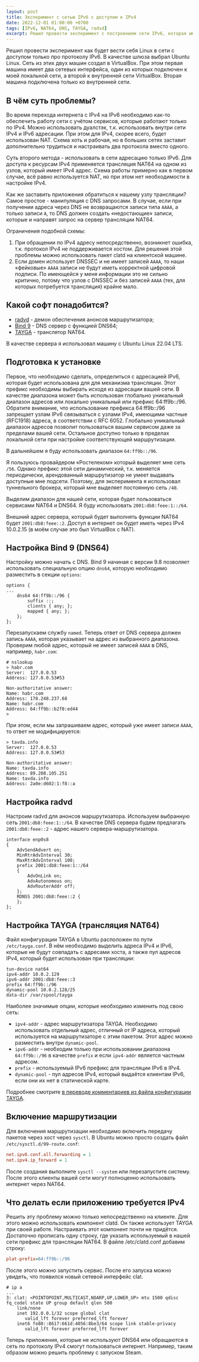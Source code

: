 ```yaml
---
layout: post
title: Эксперимент с сетью IPv6 с доступом к IPv4
date: 2022-12-01 01:00:00 +0700
tags: [IPv6, NAT64, DNS, TAYGA, radvd]
excerpt: Решил провести эксперимент с построением сети IPv6, которая имеет доступ к ресурсам сети, которые доступны только по IPv4.
---
```

Решил провести эксперимент как будет вести себя Linux в сети с доступом только про протоколу IPv6. В качестве шлюза выбрал Ubuntu Linux. Сеть из этих двух машин создал в VirtualBox. При этом первая машина имеет два сетевых интерфейса, один из которых подключен к моей локальной сети, а второй к внутренней сети VirtualBox. Вторая машина подключена только ко внутренней сети.

## В чём суть проблемы?

Во время перехода интернета с IPv4 на IPv6 необходимо как-то обеспечить работу сети с учётом сервисов, которые работают только по IPv4. Можно использовать дуалстэк, т.к. использовать внутри сети IPv4 и IPv6 адресации. При этом для IPv4, скорее всего, будет использован NAT. Схема хоть и рабочая, но в больших сетях заставит дополнительно трудиться и настраивать два протокола вместо одного.

Суть второго метода - использовать в сети адресацию только IPv6. Для доступа к ресурсам IPv4 применяется трансляция NAT64 на одном из узлов, который имеет IPv4 адрес. Схема работы примерно как в первом случае, всё равно используется NAT, но при этом нет необходимости в настройке IPv4.

Как же заставить приложения обратиться к нашему узлу трансляции? Самое простое - манипуляция с DNS запросами. В случае, если при получении адреса через DNS не возвращаются записи типа `AAAA`, а только записи `A`, то DNS должен создать «недостающие» записи, которые и направят запрос на сервер трансляции NAT64.

Ограничения подобной схемы:

1. При обращении по IPv4 адресу непосредственно, возникнет ошибка, т.к. протокол IPv4 не поддерживается хостом. Для решения этой проблемы можно использовать пакет clatd на клиентской машине.
2. Если домен использует DNSSEC и не имеет записей `AAAA`, то наши «фейковые» `AAAA` записи не будут иметь корректной цифровой подписи. По имеющейся у меня информации это не сильно критично, потому что узлов с DNSSEC и без записей `AAAA` (тех, для которых потребуется трансляция) крайне мало.

## Какой софт понадобится?

- [radvd](https://radvd.litech.org/) - демон обеспечения анонсов маршрутизатора;
- [Bind 9](https://www.isc.org/bind/) - DNS сервер с функцией DNS64;
- [TAYGA](http://www.litech.org/tayga/) - транслятор NAT64.

В качестве сервера я использовал машину с Ubuntu Linux 22.04 LTS.

## Подготовка к установке

Первое, что необходимо сделать, определиться с адресацией IPv6, которая будет использована для для механизма трансляции. Этот префикс необходимы выбирать исходя из адресации вашей сети. В качестве диапазона может быть использован глобально уникальный диапазон адресов или локально уникальный или префикс 64:ff9b::/96. Обратите внимание, что использование префикса 64:ff9b::/96 запрещает узлам IPv6 связываться с узлами IPv4, имеющими частные (RFC1918) адреса, в соответствии с RFC 6052. Глобально уникальный диапазон адресов позволит пользоваться вашим сервисом даже за пределами вашей сети. Остальное доступно только в пределах локальной сети при настройке соответствующей маршрутизации.

В дальнейшем я буду использовать диапазон `64:ff9b::/96`.

Я пользуюсь провайдером «Ростелеком» который выделяет мне сеть `/56`. Однако префикс этой сети динамический, т.к. меняется периодически, арендованный маршрутизатор не умеет выдавать доступные мне подсети. Поэтому, для эксперимента я использовал туннельного брокера, который мне выделяет постоянную сеть `/48`.

Выделим диапазон для нашей сети, которая будет пользоваться сервисами NAT64 и DNS64. Я буду использовать `2001:db8:feee:1::/64`.

Внешний адрес сервера, который будет выполнять функции NAT64 будет `2001:db8:feee::2`. Доступ в интернет он будет иметь через IPv4 10.0.2.15 (в моём случае это был VirtualBox с NAT).

## Настройка Bind 9 (DNS64)

Настройку можно начать с DNS. Bind 9 начиная с версии 9.8 позволяет использовать специальную опцию `dns64`, которую необходимо разместить в секции `options`:

```text
options {
...
    dns64 64:ff9b::/96 {
        suffix ::;
        clients { any; };
        mapped { any; };
    };
};
```

Перезапускаем службу `named`. Теперь ответ от DNS сервера должен запись `AAAA`, которая указывает на адрес из выбранного диапазона. Проверим любой адрес, который не имеет записей `AAAA` в DNS, например, `habr.com`:

```text
# nslookup
> habr.com
Server:  127.0.0.53
Address: 127.0.0.53#53

Non-authoritative answer:
Name: habr.com
Address: 178.248.237.68
Name: habr.com
Address: 64:ff9b::b2f8:ed44
>
```

При этом, если мы запрашиваем адрес, который уже имеет записи `AAAA`, то ответ не модифицируется:

```text
> tavda.info
Server:  127.0.0.53
Address: 127.0.0.53#53

Non-authoritative answer:
Name: tavda.info
Address: 89.208.105.251
Name: tavda.info
Address: 2a0e:d602:1:f8::a
```

## Настройка radvd

Настроим radvd для анонсов маршрутизатора. Используем выбранную сеть `2001:db8:feee:1::/64`. В качестве DNS сервера будем предлагать `2001:db8:feee::2` - адрес нашего сервера-маршрутизатора.

```text
interface enp0s8
{
    AdvSendAdvert on;
    MinRtrAdvInterval 30;
    MaxRtrAdvInterval 100;
    prefix 2001:db8:feee:1::/64
    {
        AdvOnLink on;
        AdvAutonomous on;
        AdvRouterAddr off;
    };
    RDNSS 2001:db8:feee::2 {
    };
};
```

## Настройка TAYGA (трансляция NAT64)

Файл конфигурации TAYGA в Ubuntu расположен по пути `/etc/tayga.conf`. В нём необходимо выделить адреса IPv4 и IPv6, которые не будут совпадать с адресами хоста, а также пул адресов IPv4, который будет использован при трансляции:

```text
tun-device nat64
ipv4-addr 10.0.2.129
ipv6-addr 2001:db8:feee::3
prefix 64:ff9b::/96
dynamic-pool 10.0.2.128/25
data-dir /var/spool/tayga
```

Наиболее значимые опции, которые необходимо изменить под свою сеть:

- `ipv4-addr` - адрес маршрутизатора TAYGA. Необходимо использовать отдельный адрес, отличный от IP адреса, который используется на маршрутизаторе с этим пакетом. Этот адрес можно разместить внутри `dynamic-pool`.
- `ipv6-addr` - необходим только при использовании диапазона `64:ff9b::/96` в качестве `prefix` и если `ipv4-addr` является частным адресом.
- `prefix` - используемый IPv6 префикс для трансляции IPv6 в IPv4.
- `dynamic-pool` - пул адресов IPv4, который выдаётся клиентам IPv6, если они их нет в статической карте.

Подробнее смотрите [в переводе комментариев из файла конфигурации TAYGA](/tayga).

## Включение маршрутизации

Для включения маршрутизации необходимо включить передачу пакетов через хост через `sysctl`. В Ubuntu можно просто создать файл `/etc/sysctl.d/99-route.conf`:

```ini
net.ipv6.conf.all.forwarding = 1
net.ipv4.ip_forward = 1
```

После создания выполните `sysctl --system` или перезапустите систему. После этого клиенты вашей сети могут полноценно использовать интернет через NAT64.

## Что делать если приложению требуется IPv4

Решить эту проблему можно только непосредственно на клиенте. Для этого можно использовать компонент clatd. Он также использует TAYGA при своей работе. Настраивать этот компонент почти не придётся. Достаточно прописать одну строку, где указать используемый в нашей сети префикс для трансляции NAT64. В файле /etc/clatd.conf добавим строку:

```ini
plat-prefix=64:ff9b::/96
```

После этого можно запустить сервис. После его запуска можно увидеть, что появился новый сетевой интерфейс clat.

```console
# ip a
...
3: clat: <POINTOPOINT,MULTICAST,NOARP,UP,LOWER_UP> mtu 1500 qdisc fq_codel state UP group default qlen 500
    link/none
    inet 192.0.0.1/32 scope global clat
       valid_lft forever preferred_lft forever
    inet6 fe80::8617:661d:4056:8be3/64 scope link stable-privacy
       valid_lft forever preferred_lft forever
```

Теперь приложения, которые не используют DNS64 или обращаются в сеть по протоколу IPv4 смогут пользоваться интернет. Например, таким образом можно решить проблему с запуском Steam.
